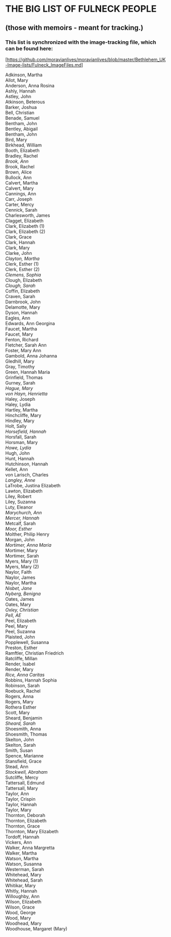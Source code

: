 # THE BIG LIST OF FULNECK PEOPLE

## (those with memoirs - meant for tracking.)
### This list is synchronized with the image-tracking file, which can be found here:
[https://github.com/moravianlives/moravianlives/blob/master/Bethlehem_UK-Image-lists/Fulneck_ImageFiles.md]

Adkinson, Martha<br />
Allot, Mary<br />
Anderson, Anna Rosina<br />
Ashly, Hannah<br />
Astley, John<br />
Atkinson, Beterous<br />
Barker, Joshua<br />
Bell, Christian<br />
Benade, Samuel<br />
Bentham, John<br />
Bentley, Abigail<br />
Bentham, John<br />
Bird, Mary<br />
Birkhead, William<br />
Booth, Elizabeth<br />
Bradley, Rachel<br />
_Brook, Ann_<br />
Brook, Rachel<br />
Brown, Alice<br />
Bullock, Ann<br />
Calvert, Martha<br />
Calvert, Mary<br />
Cannings, Ann<br />
Carr, Joseph<br />
Carter, Mercy<br />
Cennick, Sarah<br />
Charlesworth, James<br />
Clagget, Elizabeth<br />
Clark, Elizabeth (1)<br />
Clark, Elizabeth (2)<br />
Clark, Grace<br />
Clark, Hannah<br />
Clark, Mary<br />
Clarke, John<br />
_Clayton, Martha_<br />
Clerk, Esther (1)<br />
Clerk, Esther (2)<br />
_Clemens, Sophia_<br />
Clough, Elizabeth<br />
_Clough, Sarah_<br />
Coffin, Elizabeth<br />
Craven, Sarah<br />
Darnbrook, John<br />
Delamotte, Mary<br />
Dyson, Hannah<br />
Eagles, Ann<br />
Edwards, Ann Georgina<br />
Faucet, Martha<br />
Faucet, Mary<br />
Fenton, Richard<br />
Fletcher, Sarah Ann<br />
Foster, Mary Ann<br />
Gambold, Anna Johanna<br />
Gledhill, Mary<br />
Gray, Timothy<br />
Green, Hannah Maria<br />
Grinfield, Thomas<br />
Gurney, Sarah<br />
_Hague, Mary_<br />
_von Hayn, Henrietta_<br />
Haley, Joseph<br />
Haley, Lydia<br />
Hartley, Martha<br />
Hinchcliffe, Mary<br />
Hindley, Mary<br />
Holt, Sally<br />
_Horsefield, Hannah_<br />
Horsfall, Sarah<br />
Horsman, Mary<br />
_Howe, Lydia_<br />
Hugh, John<br />
Hunt, Hannah<br />
Hutchinson, Hannah<br />
Kellet, Ann<br />
von Larisch, Charles<br />
_Langley, Anne_<br />
LaTrobe, Justina Elizabeth<br />
Lawton, Elizabeth<br />
Liley, Robert<br />
Liley, Suzanna<br />
Luty, Eleanor<br />
_Marychurch, Ann_<br />
_Mercer, Hannah_<br />
Metcalf, Sarah<br />
_Moor, Esther_<br />
Molther, Philip Henry<br />
Morgan, John<br />
_Mortimer, Anna Maria_<br />
Mortimer, Mary<br />
Mortimer, Sarah<br />
Myers, Mary (1)<br />
Myers, Mary (2)<br />
Naylor, Faith<br />
Naylor, James<br />
Naylor, Martha<br />
_Nisbet, Jane_<br />
_Nyberg, Benigna_<br />
Oates, James<br />
Oates, Mary<br />
_Oxley, Christian_<br />
_Pell, AE_<br />
Peel, Elizabeth<br />
Peel, Mary<br />
Peel, Suzanna<br />
Plaisted, John<br />
Popplewell, Susanna<br />
Preston, Esther<br />
Ramftler, Christian Friedrich<br />
Ratcliffe, Millan<br />
Render, Isabel<br />
Render, Mary<br />
_Rice, Anna Caritas_<br />
Robbins, Hannah Sophia<br />
Robinson, Sarah<br />
Roebuck, Rachel<br />
Rogers, Anna<br />
Rogers, Mary<br />
Rothera Esther<br />
Scott, Mary<br />
Sheard, Benjamin<br />
_Sheard, Sarah_<br />
Shoesmith, Anna<br />
Shoesmith, Thomas<br />
Skelton, John<br />
Skelton, Sarah<br />
Smith, Susan<br />
Spence, Marianne<br />
Stansfield, Grace<br />
Stead, Ann<br />
_Stockwell, Abraham_<br />
Sutcliffe, Mercy<br />
Tattersall, Edmund<br />
Tattersall, Mary<br />
Taylor, Ann<br />
Taylor, Crispin<br />
Taylor, Hannah<br />
Taylor, Mary<br />
Thornton, Deborah<br />
Thornton, Elizabeth<br />
Thornton, Grace<br />
Thornton, Mary Elizabeth<br />
Tordoff, Hannah<br />
Vickers, Ann<br />
Walker, Anna Margretta<br />
Walker, Martha<br />
Watson, Martha<br />
Watson, Susanna<br />
Westerman, Sarah<br />
Whitehead, Mary<br />
Whitehead, Sarah<br />
Whitikar, Mary<br />
Whitly, Hannah<br />
Willoughby, Ann<br />
Wilson, Elizabeth<br />
Wilson, Grace<br />
Wood, George<br />
Wood, Mary<br />
Woodhead, Mary<br />
Woodhouse, Margaret (Mary)<br />












